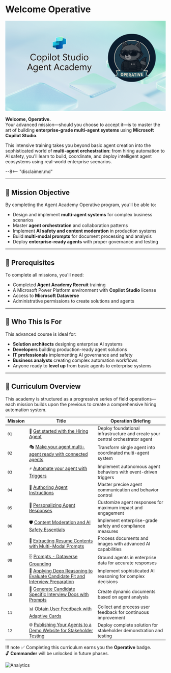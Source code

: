 # Welcome Operative

![Copilot Studio Agent Academy Operative](../images/mcs-agent-academy-operative-banner.png)

**Welcome, Operative.**  
Your advanced mission—should you choose to accept it—is to master the art of building **enterprise-grade multi-agent systems** using **Microsoft Copilot Studio**.

This intensive training takes you beyond basic agent creation into the sophisticated world of **multi-agent orchestration**: from hiring automation to AI safety, you'll learn to build, coordinate, and deploy intelligent agent ecosystems using real-world enterprise scenarios.

--8<-- "disclaimer.md"

---

## 🎯 Mission Objective

By completing the Agent Academy Operative program, you'll be able to:

- Design and implement **multi-agent systems** for complex business scenarios
- Master **agent orchestration** and collaboration patterns
- Implement **AI safety and content moderation** in production systems
- Build **multi-modal prompts** for document processing and analysis
- Deploy **enterprise-ready agents** with proper governance and testing

---

## 🧪 Prerequisites

To complete all missions, you'll need:

- Completed **Agent Academy Recruit** training
- A Microsoft Power Platform environment with **Copilot Studio** license
- Access to **Microsoft Dataverse**
- Administrative permissions to create solutions and agents

---

## 🧬 Who This Is For

This advanced course is ideal for:

- **Solution architects** designing enterprise AI systems
- **Developers** building production-ready agent solutions
- **IT professionals** implementing AI governance and safety
- **Business analysts** creating complex automation workflows
- Anyone ready to **level up** from basic agents to enterprise systems

---

## 🧭 Curriculum Overview

This academy is structured as a progressive series of field operations—each mission builds upon the previous to create a comprehensive hiring automation system.

| Mission | Title | Operation Briefing |
|---------|-------|-------------------|
| `01` | 🚨 [Get started with the Hiring Agent](./01-get-started/README.md) | Deploy foundational infrastructure and create your central orchestrator agent |
| `02` | 🎭 [Make your agent multi-agent ready with connected agents](./02-multi-agent/README.md) | Transform single agent into coordinated multi-agent system |
| `03` | ⚡ [Automate your agent with Triggers](./03-automate-triggers/README.md) | Implement autonomous agent behaviors with event-driven triggers |
| `04` | 📝 [Authoring Agent Instructions](./04-agent-instructions/README.md) | Master precise agent communication and behavior control |
| `05` | 💬 [Personalizing Agent Responses](./05-agent-responses/README.md) | Customize agent responses for maximum impact and engagement |
| `06` | 🛡️ [Content Moderation and AI Safety Essentials](./06-ai-safety/README.md) | Implement enterprise-grade safety and compliance measures |
| `07` | 🎨 [Extracting Resume Contents with Multi-Modal Prompts](./07-multimodal-prompts/README.md) | Process documents and images with advanced AI capabilities |
| `08` | 🗄️ [Prompts - Dataverse Grounding](./08-dataverse-grounding/README.md) | Ground agents in enterprise data for accurate responses |
| `09` | 🧠 [Applying Deep Reasoning to Evaluate Candidate Fit and Interview Preparation](./09-deep-reasoning/README.md) | Implement sophisticated AI reasoning for complex decisions |
| `10` | 📄 [Generate Candidate Specific Interview Docs with Prompts](./10-generate-documents/README.md) | Create dynamic documents based on agent analysis |
| `11` | 📊 [Obtain User Feedback with Adaptive Cards](./11-obtain-user-feedback/README.md) | Collect and process user feedback for continuous improvement |
| `12` | 🌐 [Publishing Your Agents to a Demo Website for Stakeholder Testing](./12-demo-website/README.md) | Deploy complete solution for stakeholder demonstration and testing |

!!! note
    ✅ Completing this curriculum earns you the **Operative** badge.  
    🔓 **Commander** will be unlocked in future phases.

<!-- markdownlint-disable-next-line MD033 -->
<img src="https://m365-visitor-stats.azurewebsites.net/agent-academy/operative" alt="Analytics" />
